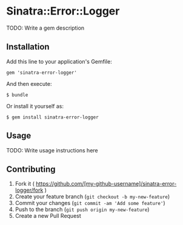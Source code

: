 # Sinatra::Error::Logger

TODO: Write a gem description

## Installation

Add this line to your application's Gemfile:

    gem 'sinatra-error-logger'

And then execute:

    $ bundle

Or install it yourself as:

    $ gem install sinatra-error-logger

## Usage

TODO: Write usage instructions here

## Contributing

1. Fork it ( https://github.com/[my-github-username]/sinatra-error-logger/fork )
2. Create your feature branch (`git checkout -b my-new-feature`)
3. Commit your changes (`git commit -am 'Add some feature'`)
4. Push to the branch (`git push origin my-new-feature`)
5. Create a new Pull Request
